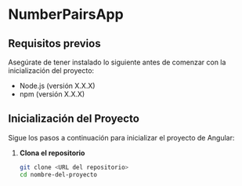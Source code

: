# NumberPairsApp

## Requisitos previos

Asegúrate de tener instalado lo siguiente antes de comenzar con la inicialización del proyecto:

- Node.js (versión X.X.X)
- npm (versión X.X.X)

## Inicialización del Proyecto

Sigue los pasos a continuación para inicializar el proyecto de Angular:

1. **Clona el repositorio**

   ```bash
   git clone <URL del repositorio>
   cd nombre-del-proyecto
